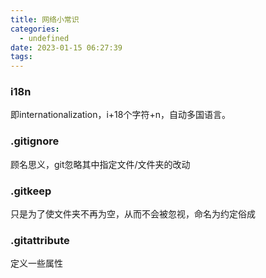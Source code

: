 ```yaml
---
title: 网络小常识
categories:
  - undefined
date: 2023-01-15 06:27:39
tags:
---
```

### i18n
即internationalization，i+18个字符+n，自动多国语言。
### .gitignore
顾名思义，git忽略其中指定文件/文件夹的改动
### .gitkeep
只是为了使文件夹不再为空，从而不会被忽视，命名为约定俗成
### .gitattribute
定义一些属性
